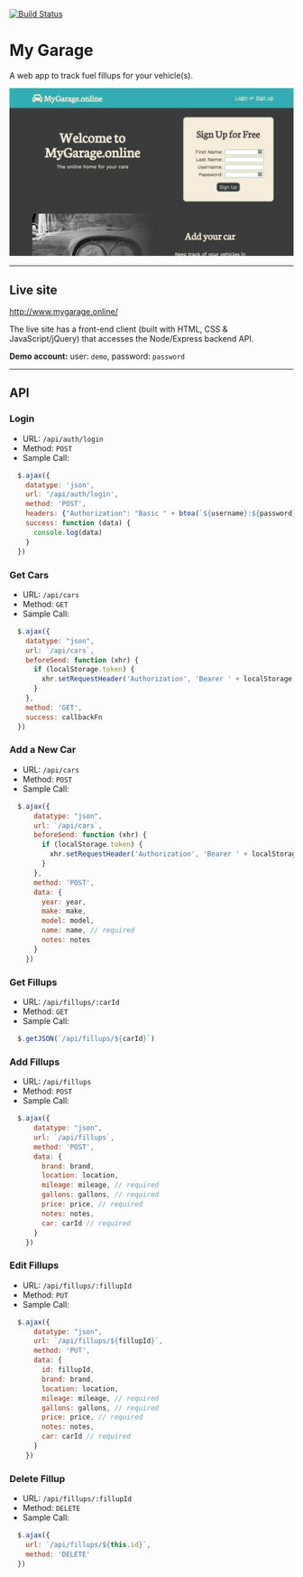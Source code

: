 [![Build Status](https://travis-ci.org/jhnnyk/garage.svg?branch=master)](https://travis-ci.org/jhnnyk/garage)
# My Garage

A web app to track fuel fillups for your vehicle(s).

![screenshot](/public/images/mygarage-screenshot.png)

---
## Live site
http://www.mygarage.online/

The live site has a front-end client (built with HTML, CSS & JavaScript/jQuery) that accesses the Node/Express backend API.

**Demo account:** user: `demo`, password: `password`

---
## API
### Login
* URL: `/api/auth/login`
* Method: `POST`
* Sample Call:
```javascript
  $.ajax({
    datatype: 'json',
    url: '/api/auth/login',
    method: 'POST',
    headers: {"Authorization": "Basic " + btoa(`${username}:${password}`)},
    success: function (data) {
      console.log(data)
    }
  })
```

### Get Cars
* URL: `/api/cars`
* Method: `GET`
* Sample Call:
```javascript
  $.ajax({
    datatype: "json",
    url: `/api/cars`,
    beforeSend: function (xhr) {
      if (localStorage.token) {
        xhr.setRequestHeader('Authorization', 'Bearer ' + localStorage.token)
      }
    },
    method: 'GET',
    success: callbackFn
  })
```

### Add a New Car
* URL: `/api/cars`
* Method: `POST`
* Sample Call:
```javascript
  $.ajax({
      datatype: "json",
      url: `/api/cars`,
      beforeSend: function (xhr) {
        if (localStorage.token) {
          xhr.setRequestHeader('Authorization', 'Bearer ' + localStorage.token)
        }
      },
      method: 'POST',
      data: {
        year: year,
        make: make,
        model: model,
        name: name, // required
        notes: notes
      }
    })
```


### Get Fillups
* URL: `/api/fillups/:carId`
* Method: `GET`
* Sample Call:
```javascript
  $.getJSON(`/api/fillups/${carId}`)
```

### Add Fillups
* URL: `/api/fillups`
* Method: `POST`
* Sample Call:
```javascript
  $.ajax({
      datatype: "json",
      url: `/api/fillups`,
      method: 'POST',
      data: {
        brand: brand,
        location: location,
        mileage: mileage, // required
        gallons: gallons, // required
        price: price, // required
        notes: notes,
        car: carId // required
      }
    })
```

### Edit Fillups
* URL: `/api/fillups/:fillupId`
* Method: `PUT`
* Sample Call:
```javascript
  $.ajax({
      datatype: "json",
      url: `/api/fillups/${fillupId}`,
      method: 'PUT',
      data: {
        id: fillupId,
        brand: brand,
        location: location,
        mileage: mileage, // required
        gallons: gallons, // required
        price: price, // required
        notes: notes,
        car: carId // required
      }
    })
```

### Delete Fillup
* URL: `/api/fillups/:fillupId`
* Method: `DELETE`
* Sample Call:
```javascript
  $.ajax({
    url: `/api/fillups/${this.id}`,
    method: 'DELETE'
  })
```
